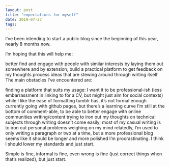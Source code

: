 ```yaml
---
layout: post
title: "expectations for myself"
date: 2019-07-27
tags: 
---
```


I’ve been intending to start a public blog since the beginning of this year, nearly 8 months now. 

I’m hoping that this will help me:

better find and engage with people with similar interests by laying them out somewhere
and by extension, build a practical platform to get feedback on my thoughts
process ideas that are stewing around through writing itself
The main obstacles I’ve encountered are:

finding a platform that suits my usage: 
I want it to be professional-ish (less embarrassment in linking to for a CV, but might just aim for social contexts)
while I like the ease of formatting tumblr has, it’s not formal enough
currently going with github pages, but there’s a learning curve I’m still at the bottom of
comment-able, to be able to better engage with online communities
writing/content 
trying to iron out my thoughts on technical subjects through writing doesn’t come easily; most of my casual writing is to iron out personal problems weighing on my mind
relatedly, I’m used to only writing a paragraph or two at a time, but a more professional blog seems like it should be longer and more polished
I’m procrastinating. I think I should lower my standards and just start. 

Simple is fine, informal is fine, even wrong is fine (just correct things when that’s realized), but just start.
